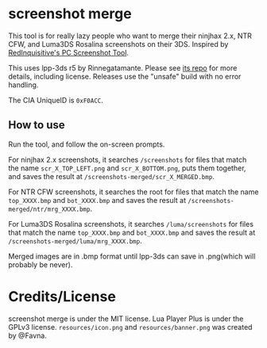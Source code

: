 # screenshot merge
This tool is for really lazy people who want to merge their ninjhax 2.x, NTR CFW, and Luma3DS Rosalina screenshots on their 3DS. Inspired by [RedInquisitive's PC Screenshot Tool](https://github.com/RedInquisitive/Screenshot-Tool).

This uses lpp-3ds r5 by Rinnegatamante. Please see [its repo](https://github.com/Rinnegatamante/lpp-3ds) for more details, including license. Releases use the "unsafe" build with no error handling.

The CIA UniqueID is `0xF0ACC`.

## How to use
Run the tool, and follow the on-screen prompts.

For ninjhax 2.x screenshots, it searches `/screenshots` for files that match the name `scr_X_TOP_LEFT.png` and `scr_X_BOTTOM.png`, puts them together, and saves the result at `/screenshots-merged/scr_X_MERGED.bmp`.

For NTR CFW screenshots, it searches the root for files that match the name `top_XXXX.bmp` and `bot_XXXX.bmp` and saves the result at `/screenshots-merged/ntr/mrg_XXXX.bmp`.

For Luma3DS Rosalina screenshots, it searches `/luma/screenshots` for files that match the name `top_XXXX.bmp` and `bot_XXXX.bmp` and saves the result at `/screenshots-merged/luma/mrg_XXXX.bmp`.

Merged images are in .bmp format until lpp-3ds can save in .png(which will probably be never).

# Credits/License
screenshot merge is under the MIT license. Lua Player Plus is under the GPLv3 license. `resources/icon.png` and `resources/banner.png` was created by @Favna.
